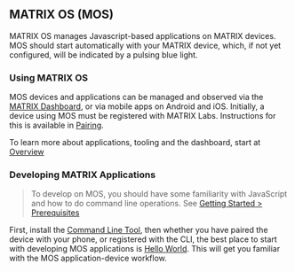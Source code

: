 ## MATRIX OS (MOS)

MATRIX OS manages Javascript-based applications on MATRIX devices. MOS should start automatically with your MATRIX device, which, if not yet configured, will be indicated by a pulsing blue light.

### Using MATRIX OS

MOS devices and applications can be managed and observed via the [MATRIX Dashboard](http://dash.matrix.one), or via mobile apps on Android and iOS. Initially, a device using MOS must be registered with MATRIX Labs. Instructions for this is available in [Pairing](getting-started/pairing).

To learn more about applications, tooling and the dashboard, start at [Overview](overview/index.md)

### Developing MATRIX Applications

> To develop on MOS, you should have some familiarity with JavaScript and how to do command line operations. See [Getting Started > Prerequisites](getting-started/prerequisites.md) 

First, install the [Command Line Tool](../overview/cli.md), then whether you have paired the device with your phone, or registered with the CLI, the best place to start with developing MOS applications is [Hello World](getting-started/hello-world.md). This will get you familiar with the MOS application-device workflow. 

